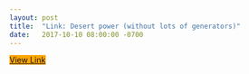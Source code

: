 ```yaml
---
layout: post
title:  "Link: Desert power (without lots of generators)"
date:   2017-10-10 08:00:00 -0700
---
```




<p style="text-align: center">

<a target="_blank" href="http://www.templetons.com/brad/burn/burn-power.html" 
              onclick="ga('send', 'event', 'great-link', 'clicked', 'exit');"
              class="btn btn-amazon" 
style="background-color: orange" >View Link</a>

</p>